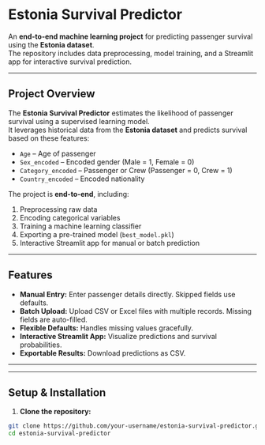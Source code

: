 # Estonia Survival Predictor

An **end-to-end machine learning project** for predicting passenger survival using the **Estonia dataset**.  
The repository includes data preprocessing, model training, and a Streamlit app for interactive survival prediction.

---


## Project Overview

The **Estonia Survival Predictor** estimates the likelihood of passenger survival using a supervised learning model.  
It leverages historical data from the **Estonia dataset** and predicts survival based on these features:

- `Age` – Age of passenger  
- `Sex_encoded` – Encoded gender (Male = 1, Female = 0)  
- `Category_encoded` – Passenger or Crew (Passenger = 0, Crew = 1)  
- `Country_encoded` – Encoded nationality  

The project is **end-to-end**, including:

1. Preprocessing raw data  
2. Encoding categorical variables  
3. Training a machine learning classifier  
4. Exporting a pre-trained model (`best_model.pkl`)  
5. Interactive Streamlit app for manual or batch prediction  

---

## Features

- **Manual Entry:** Enter passenger details directly. Skipped fields use defaults.  
- **Batch Upload:** Upload CSV or Excel files with multiple records. Missing fields are auto-filled.  
- **Flexible Defaults:** Handles missing values gracefully.  
- **Interactive Streamlit App:** Visualize predictions and survival probabilities.  
- **Exportable Results:** Download predictions as CSV.

---


---

## Setup & Installation

1. **Clone the repository:**

```bash
git clone https://github.com/your-username/estonia-survival-predictor.git
cd estonia-survival-predictor


